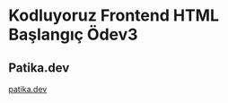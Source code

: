 # Kodluyoruz Frontend HTML Başlangıç Ödev3
## Patika.dev
[patika.dev](https://app.patika.dev/eneskiris)
